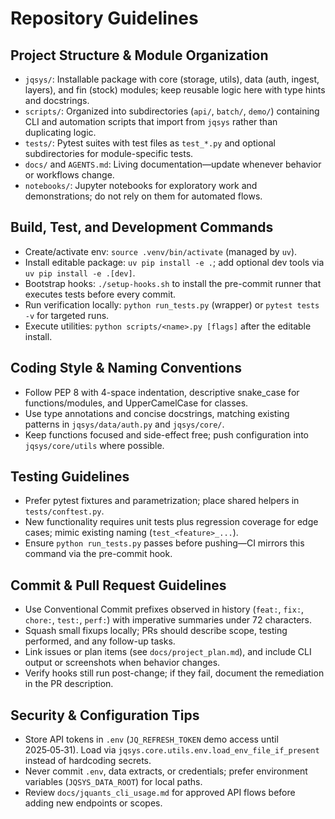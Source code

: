 # Repository Guidelines

## Project Structure & Module Organization
- `jqsys/`: Installable package with core (storage, utils), data (auth, ingest, layers), and fin (stock) modules; keep reusable logic here with type hints and docstrings.
- `scripts/`: Organized into subdirectories (`api/`, `batch/`, `demo/`) containing CLI and automation scripts that import from `jqsys` rather than duplicating logic.
- `tests/`: Pytest suites with test files as `test_*.py` and optional subdirectories for module-specific tests.
- `docs/` and `AGENTS.md`: Living documentation—update whenever behavior or workflows change.
- `notebooks/`: Jupyter notebooks for exploratory work and demonstrations; do not rely on them for automated flows.

## Build, Test, and Development Commands
- Create/activate env: `source .venv/bin/activate` (managed by `uv`).
- Install editable package: `uv pip install -e .`; add optional dev tools via `uv pip install -e .[dev]`.
- Bootstrap hooks: `./setup-hooks.sh` to install the pre-commit runner that executes tests before every commit.
- Run verification locally: `python run_tests.py` (wrapper) or `pytest tests -v` for targeted runs.
- Execute utilities: `python scripts/<name>.py [flags]` after the editable install.

## Coding Style & Naming Conventions
- Follow PEP 8 with 4-space indentation, descriptive snake_case for functions/modules, and UpperCamelCase for classes.
- Use type annotations and concise docstrings, matching existing patterns in `jqsys/data/auth.py` and `jqsys/core/`.
- Keep functions focused and side-effect free; push configuration into `jqsys/core/utils` where possible.

## Testing Guidelines
- Prefer pytest fixtures and parametrization; place shared helpers in `tests/conftest.py`.
- New functionality requires unit tests plus regression coverage for edge cases; mimic existing naming (`test_<feature>_...`).
- Ensure `python run_tests.py` passes before pushing—CI mirrors this command via the pre-commit hook.

## Commit & Pull Request Guidelines
- Use Conventional Commit prefixes observed in history (`feat:`, `fix:`, `chore:`, `test:`, `perf:`) with imperative summaries under 72 characters.
- Squash small fixups locally; PRs should describe scope, testing performed, and any follow-up tasks.
- Link issues or plan items (see `docs/project_plan.md`), and include CLI output or screenshots when behavior changes.
- Verify hooks still run post-change; if they fail, document the remediation in the PR description.

## Security & Configuration Tips
- Store API tokens in `.env` (`JQ_REFRESH_TOKEN` demo access until 2025‑05‑31). Load via `jqsys.core.utils.env.load_env_file_if_present` instead of hardcoding secrets.
- Never commit `.env`, data extracts, or credentials; prefer environment variables (`JQSYS_DATA_ROOT`) for local paths.
- Review `docs/jquants_cli_usage.md` for approved API flows before adding new endpoints or scopes.
